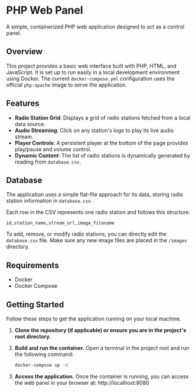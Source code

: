 # PHP Web Panel

A simple, containerized PHP web application designed to act as a control panel.

## Overview

This project provides a basic web interface built with PHP, HTML, and JavaScript. It is set up to run easily in a local development environment using Docker. The current `docker-compose.yml` configuration uses the official `php:apache` image to serve the application.

## Features

- **Radio Station Grid**: Displays a grid of radio stations fetched from a local data source.
- **Audio Streaming**: Click on any station's logo to play its live audio stream.
- **Player Controls**: A persistent player at the bottom of the page provides play/pause and volume control.
- **Dynamic Content**: The list of radio stations is dynamically generated by reading from `database.csv`.

## Database

The application uses a simple flat-file approach for its data, storing radio station information in `database.csv`.

Each row in the CSV represents one radio station and follows this structure:

`id,station_name,stream_url,image_filename`

To add, remove, or modify radio stations, you can directly edit the `database.csv` file. Make sure any new image files are placed in the `/images` directory.

## Requirements

- Docker
- Docker Compose

## Getting Started

Follow these steps to get the application running on your local machine.

1.  **Clone the repository (if applicable) or ensure you are in the project's root directory.**

2.  **Build and run the container.**
    Open a terminal in the project root and run the following command:
    ```sh
    docker-compose up -d
    ```

3.  **Access the application.**
    Once the container is running, you can access the web panel in your browser at:
    http://localhost:8080